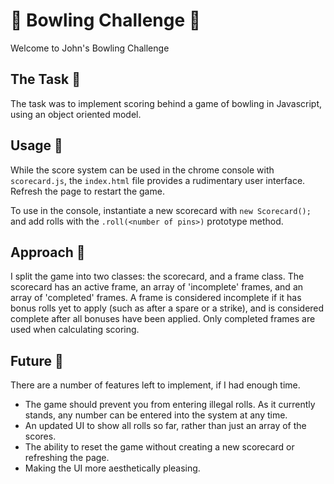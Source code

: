 
🎳 Bowling Challenge 🎳
=======================

Welcome to John's Bowling Challenge

## The Task 🎳

The task was to implement scoring behind a game of bowling in Javascript, using an object oriented model.

## Usage 🎳

While the score system can be used in the chrome console with `scorecard.js`, the `index.html` file provides a rudimentary user interface. Refresh the page to restart the game.

To use in the console, instantiate a new scorecard with `new Scorecard();` and add rolls with the `.roll(<number of pins>)` prototype method.

## Approach 🎳

I split the game into two classes: the scorecard, and a frame class. The scorecard has an active frame, an array of 'incomplete' frames, and an array of 'completed' frames. A frame is considered incomplete if it has bonus rolls yet to apply (such as after a spare or a strike), and is considered complete after all bonuses have been applied. Only completed frames are used when calculating scoring.

## Future 🎳

There are a number of features left to implement, if I had enough time.
* The game should prevent you from entering illegal rolls. As it currently stands, any number can be entered into the system at any time.
* An updated UI to show all rolls so far, rather than just an array of the scores.
* The ability to reset the game without creating a new scorecard or refreshing the page.
* Making the UI more aesthetically pleasing.
